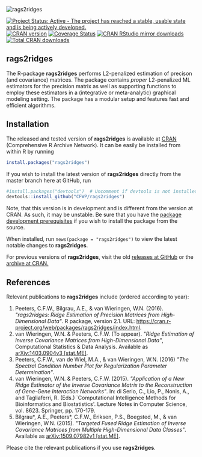 ![rags2ridges](https://github.com/CFWP/rags2ridges/blob/master/inst/RAGS.png)


[![Project Status: Active - The project has reached a stable, usable state and is being actively developed.](http://www.repostatus.org/badges/latest/active.svg)](http://www.repostatus.org/#active)
[![CRAN version](http://www.r-pkg.org/badges/version/rags2ridges)](http://cran.r-project.org/package=rags2ridges)
[![Coverage Status](https://img.shields.io/codecov/c/github/CFWP/rags2ridges/master.svg)](https://codecov.io/github/CFWP/rags2ridges?branch=master)
[![CRAN RStudio mirror downloads](http://cranlogs.r-pkg.org/badges/rags2ridges)](http://cran.r-project.org/web/packages/rags2ridges/index.html)
[![Total CRAN downloads](http://cranlogs.r-pkg.org/badges/grand-total/rags2ridges)](http://www.r-pkg.org/pkg/rags2ridges)



**rags2ridges**
---------------

The R-package **rags2ridges** performs L2-penalized estimation of precison (and covariance) matrices. 
The package contains *proper* L2-penalized ML estimators for the precision matrix as well as supporting functions to employ these estimators in a (integrative or meta-analytic) graphical modeling setting. 
The package has a modular setup and features fast and efficient algorithms.

## Installation

The released and tested version of **rags2ridges** is available at
[CRAN](http://cran.r-project.org/package=rags2ridges) (Comprehensive R Archive Network). It can be easily be installed from within R by running

```R
install.packages("rags2ridges")
```

If you wish to install the latest version of **rags2ridges** directly from the master branch here at GitHub, run

```R
#install.packages("devtools")  # Uncomment if devtools is not installed
devtools::install_github("CFWP/rags2ridges")
```

Note, that this version is in development and is different from the version at CRAN. As such, it may be unstable. Be sure that you have the
[package development prerequisites](http://www.rstudio.com/ide/docs/packages/prerequisites) if you wish to install the package from the source.

When installed, run `news(package = "rags2ridges")` to view the latest notable changes to **rags2ridges**.

For previous versions of **rags2ridges**, visit the old [releases at GitHub](https://github.com/AEBilgrau/rags2ridges/releases) or the [archive at CRAN.](http://cran.r-project.org/src/contrib/Archive/rags2ridges/)


## References

Relevant publications to **rags2ridges** include (ordered according to year):

 1. Peeters, C.F.W., Bilgrau, A.E., & van Wieringen, W.N. (2016). 
    *"rags2ridges: Ridge Estimation of Precision Matrices from High-Dimensional Data"*. 
    R package, version 2.1. 
    URL: https://cran.r-project.org/web/packages/rags2ridges/index.html.
 2. van Wieringen, W.N. & Peeters, C.F.W. (To appear).
    *"Ridge Estimation of Inverse Covariance Matrices from High-Dimensional Data"*, 
    Computational Statistics & Data Analysis. 
    Available as [arXiv:1403.0904v3 \[stat.ME\]](http://arxiv.org/abs/1403.0904).
 3. Peeters, C.F.W., van de Wiel, M.A., & van Wieringen, W.N. (2016)
    *"The Spectral Condition Number Plot for Regularization Parameter Determination"*.
 4. van Wieringen, W.N. & Peeters, C.F.W. (2015).
    *"Application of a New Ridge Estimator of the Inverse Covariance Matrix
    to the Reconstruction of Gene-Gene Interaction Networks"*.
    In: di Serio, C., Lio, P., Nonis, A., and Tagliaferri, R. (Eds.)
    `Computational Intelligence Methods for Bioinformatics and Biostatistics'.
    Lecture Notes in Computer Science, vol. 8623. Springer, pp. 170-179.
 5. Bilgrau\*, A.E., Peeters\*, C.F.W., Eriksen, P.S., Boegsted, M., & van Wieringen, W.N. (2015).
    *"Targeted Fused Ridge Estimation of Inverse Covariance Matrices from Multiple High-Dimensional Data Classes"*.
    Available as [arXiv:1509.07982v1 \[stat.ME\]](http://arxiv.org/abs/1509.07982). 

Please cite the relevant publications if you use **rags2ridges**.
